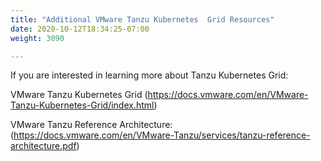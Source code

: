 ```yaml
---
title: "Additional VMware Tanzu Kubernetes  Grid Resources"
date: 2020-10-12T18:34:25-07:00
weight: 3090

---
```


If you are interested in learning more about Tanzu Kubernetes Grid:

VMware Tanzu Kubernetes Grid (https://docs.vmware.com/en/VMware-Tanzu-Kubernetes-Grid/index.html)

VMware Tanzu Reference Architecture: (https://docs.vmware.com/en/VMware-Tanzu/services/tanzu-reference-architecture.pdf)

